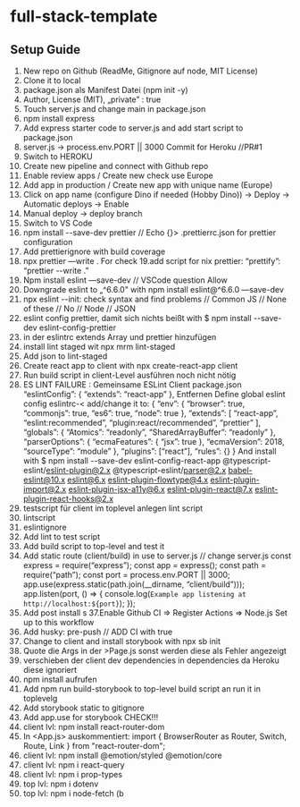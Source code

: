 # full-stack-template

## Setup Guide

1. New repo on Github (ReadMe, Gitignore auf node, MIT License)
2. Clone it to local
3. package.json als Manifest Datei (npm init -y)
4. Author, License (MIT), „private” : true
5. Touch server.js and change main in package.json
6. npm install express
7. Add express starter code to server.js and add start script to package.json
8. server.js -> process.env.PORT || 3000
Commit for Heroku //PR#1
9. Switch to HEROKU
10. Create new pipeline and connect with Github repo
11. Enable review apps / Create new check use Europe
12. Add app in production / Create new app with unique name (Europe)
13. Click on app name (configure Dino if needed (Hobby Dino)) -> Deploy -> Automatic deploys -> Enable
14. Manual deploy -> deploy branch
15. Switch to VS Code
16. npm install --save-dev prettier // Echo {}> .prettierrc.json for prettier configuration
17. Add prettierignore with build coverage
18. npx prettier —write . For check
19.add script for nix prettier: “prettify”: “prettier --write .”
20. Npm install eslint —save-dev // VSCode question Allow
21. Downgrade eslint to „^6.6.0" with npm install eslint@^6.6.0 —save-dev
22. npx eslint --init: check syntax and find problems // Common JS // None of these // No // Node // JSON
23. eslint config prettier, damit sich nichts beißt with $ npm install --save-dev eslint-config-prettier
24. in der eslintrc extends Array und prettier hinzufügen
25. install lint staged wit npx mrm lint-staged
26. Add json to lint-staged
27. Create react app to client with npx create-react-app client
28. Run build script in client-Level ausführen noch nicht nötig
29. ES LINT FAILURE : 
Gemeinsame ESLint
Client package.json  “eslintConfig”: {
  “extends”: “react-app”
 },
Entfernen
Define global eslint config eslintrc-< add/change it to: {
 “env”: {
  “browser”: true,
  “commonjs”: true,
  “es6”: true,
  “node”: true
 },
 “extends”: [
  “react-app”,
  “eslint:recommended”,
  “plugin:react/recommended”,
  “prettier”
 ],
 “globals”: {
  “Atomics”: “readonly”,
  “SharedArrayBuffer”: “readonly”
 },
 “parserOptions”: {
  “ecmaFeatures”: {
   “jsx”: true
  },
  “ecmaVersion”: 2018,
  “sourceType”: “module”
 },
 “plugins”: [“react”],
 “rules”: {}
}
And install with $ npm install --save-dev eslint-config-react-app @typescript-eslint/eslint-plugin@2.x @typescript-eslint/parser@2.x babel-eslint@10.x eslint@6.x eslint-plugin-flowtype@4.x eslint-plugin-import@2.x eslint-plugin-jsx-a11y@6.x eslint-plugin-react@7.x eslint-plugin-react-hooks@2.x
30. testscript für client im toplevel anlegen lint script
31. lintscript
32. eslintignore
33. Add lint to test script
34. Add build script to top-level and test it
35. Add static route (client/build) in use to server.js
// change server.js
const express = require(“express”);
const app = express();
const path = require(“path”);
const port = process.env.PORT || 3000;
app.use(express.static(path.join(__dirname, “client/build”)));
app.listen(port, () => {
 console.log(`Example app listening at http://localhost:${port}`);
});
36. Add post install s
37.Enable Github CI => Register Actions => Node.js Set up to this workflow
38. Add husky: pre-push // ADD CI with true
39. Change to client and install storybook with npx sb init 
40. Quote die Args in der >Page.js sonst werden diese als Fehler angezeigt
41. verschieben der client dev dependencies in dependencies da Heroku diese ignoriert
42. npm install aufrufen
43. Add npm run build-storybook to top-level build script an run it in toplevelg
44. Add storybook static to gitignore
45. Add app.use for storybook
CHECK!!!
46. client lvl: npm install react-router-dom
47. In <App.js> auskommentiert:
import {
  BrowserRouter as Router,
  Switch,
  Route,
  Link
} from "react-router-dom";
48. client lvl: npm install @emotion/styled @emotion/core
49. client lvl: npm i react-query
50. client lvl: npm i prop-types
51. top lvl: npm i dotenv
52. top lvl: npm i node-fetch (b
